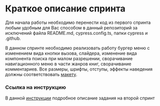 # Краткое описание спринта
Для начала работы необходимо перенести код из первого спринта любым удобным для Вас способом в данный репозиторий за исключений файла README.md, cypress.config.ts, папки cypress и .github.

В данном спринте необходимо реализовать работу бургер меню с изменением вида кнопки вызова, слайдера, изменение вида компонента поиска при малом разрешении, сворачивание навигационного меню в части жанров книг, сворачивание комментариев. Все размеры, шрифты, отступы, эффекты наведения должны соответствовать [макету](https://www.figma.com/file/d8LhhLjMkaTfPvAcYQULNv/Library---students-file?node-id=3601%3A32183&t=wP6UAsUOZVuGscCe-0).

### Ссылка на инструкцию
В данной [инструкции](https://docs.google.com/document/d/1sXTxCyh1Z7xUs_GTqJTnlB_pYb9UCSQRlCLzA19eIAY/edit?usp=sharing) подробное описание задания на второй спринт
